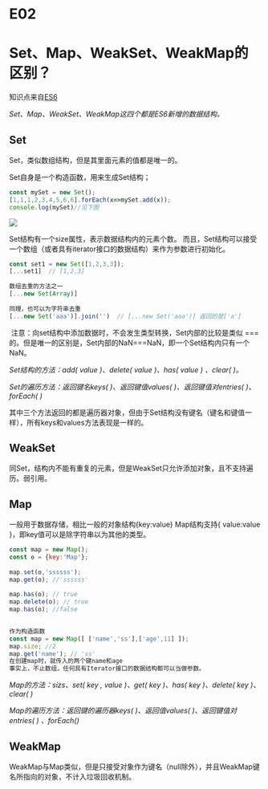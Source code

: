 # E02
# Set、Map、WeakSet、WeakMap的区别？
知识点来自[ES6](http://es6.ruanyifeng.com/#docs/set-map)

*Set、Map、WeakSet、WeakMap这四个都是ES6新增的数据结构。*

## Set
Set，类似数组结构，但是其里面元素的值都是唯一的。

Set自身是一个构造函数，用来生成Set结构；


```js
const mySet = new Set();
[1,1,1,2,3,4,5,6,6].forEach(x=>mySet.add(x));
console.log(mySet)//见下图

```
![](https://cdn.nlark.com/yuque/0/2019/png/240921/1558406122535-29a8d95c-9653-48fa-a2ba-55e25c07d844.png)


Set结构有一个size属性，表示数据结构内的元素个数。
而且，Set结构可以接受一个数组（或者具有iterator接口的数据结构）来作为参数进行初始化。

```js
const set1 = new Set([1,2,3,3]);
[...set1]  // [1,2,3]
​
数组去重的方法之一
[...new Set(Array)]
​
同理，也可以为字符串去重
[...new Set('aaa')].join('')  // [...new Set('aaa')] 返回的是['a']
```
​
​注意：向set结构中添加数据时，不会发生类型转换，Set内部的比较是类似 === 的。但是唯一的区别是，Set内部的NaN===NaN，即一个Set结构内只有一个NaN。

*Set结构的方法：add( value )、delete( value )、has( value ) 、clear( )。*

*Set的遍历方法：返回键名keys( )、返回键值values( )、返回键值对entries( )、forEach( )*

其中三个方法返回的都是遍历器对象，但由于Set结构没有键名（键名和键值一样），所有keys和values方法表现是一样的。

## WeakSet
同Set，结构内不能有重复的元素，但是WeakSet只允许添加对象，且不支持遍历。弱引用。

## Map
一般用于数据存储，相比一般的对象结构{key:value} Map结构支持{ value:value }，即key值可以是除字符串以为其他的类型。
```js
const map = new Map();
const o = {key:'Map'};
​
map.set(o,'ssssss');
map.get(o); //'ssssss'
​
map.has(o); // true
map.delete(o); // true
map.has(o); //false

​
作为构造函数
const map = new Map([ ['name','ss'],['age',11] ]);
map.size; //2
map.get('name'); // 'ss'
在创建map时，就传入的两个键name和age
事实上，不止数组，任何具有Iterator接口的数据结构都可以当做参数。
```
​*Map的方法：sizs、set( key , value )、get( key )、has( key )、delete( key )、clear( )*

*Map的遍历方法：返回键的遍历器keys( )、返回值values( )、返回键值对entries( ) 、forEach()*



## WeakMap
WeakMap与Map类似，但是只接受对象作为键名（null除外），并且WeakMap键名所指向的对象，不计入垃圾回收机制。